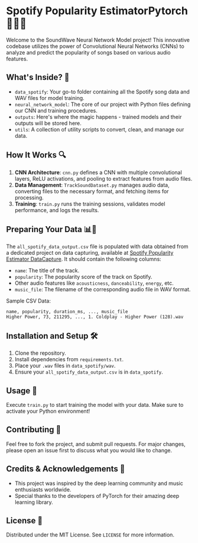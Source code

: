 # Spotify Popularity EstimatorPytorch 🌊🎶🧠

Welcome to the SoundWave Neural Network Model project! This innovative codebase utilizes the power of Convolutional Neural Networks (CNNs) to analyze and predict the popularity of songs based on various audio features.

## What's Inside? 🧐

- `data_spotify`: Your go-to folder containing all the Spotify song data and WAV files for model training.
- `neural_network_model`: The core of our project with Python files defining our CNN and training procedures.
- `outputs`: Here's where the magic happens - trained models and their outputs will be stored here.
- `utils`: A collection of utility scripts to convert, clean, and manage our data.

## How It Works 🔍

1. **CNN Architecture**: `cnn.py` defines a CNN with multiple convolutional layers, ReLU activations, and pooling to extract features from audio files.
2. **Data Management**: `TrackSoundDataset.py` manages audio data, converting files to the necessary format, and fetching items for processing.
3. **Training**: `train.py` runs the training sessions, validates model performance, and logs the results.


## Preparing Your Data 📊🎵

The `all_spotify_data_output.csv` file is populated with data obtained from a dedicated project on data capturing, available at [Spotify Popularity Estimator DataCapture](https://github.com/navidfalah/Spotify-Popularity-Estimator-DataCapture). It should contain the following columns:
- `name`: The title of the track.
- `popularity`: The popularity score of the track on Spotify.
- Other audio features like `acousticness`, `danceability`, `energy`, etc.
- `music_file`: The filename of the corresponding audio file in WAV format.

Sample CSV Data:

```
name, popularity, duration_ms, ..., music_file
Higher Power, 73, 211295, ..., 1. Coldplay - Higher Power (128).wav
```

## Installation and Setup 🛠️

1. Clone the repository.
2. Install dependencies from `requirements.txt`.
3. Place your `.wav` files in `data_spotify/wav`.
4. Ensure your `all_spotify_data_output.csv` is in `data_spotify`.

## Usage 🚀

Execute `train.py` to start training the model with your data. Make sure to activate your Python environment!

## Contributing 🤝

Feel free to fork the project, and submit pull requests. For major changes, please open an issue first to discuss what you would like to change.

## Credits & Acknowledgements 👏

- This project was inspired by the deep learning community and music enthusiasts worldwide.
- Special thanks to the developers of PyTorch for their amazing deep learning library.

## License 📜

Distributed under the MIT License. See `LICENSE` for more information.
